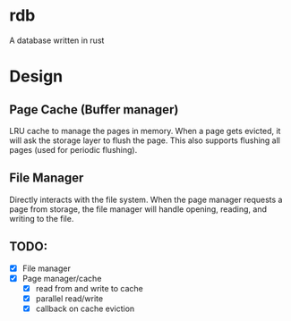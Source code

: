 # rdb
A database written in rust

# Design
## Page Cache (Buffer manager)
LRU cache to manage the pages in memory. When a page gets evicted, it will ask the storage layer to flush the page.
This also supports flushing all pages (used for periodic flushing).

## File Manager
Directly interacts with the file system. When the page manager requests a page from storage, the file manager will
handle opening, reading, and writing to the file.

## TODO:
- [x] File manager
- [x] Page manager/cache
  - [x] read from and write to cache
  - [x] parallel read/write
  - [x] callback on cache eviction